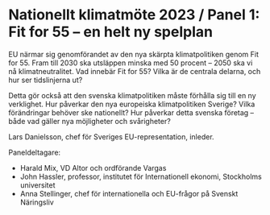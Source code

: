 # Nationellt klimatmöte 2023 / Panel 1: Fit for 55 – en helt ny spelplan

EU närmar sig genomförandet av den nya skärpta klimatpolitiken genom Fit for 55. Fram till 2030 ska utsläppen minska med 50 procent – 2050 ska vi nå klimatneutralitet. Vad innebär Fit for 55? Vilka är de centrala delarna, och hur ser tidslinjerna ut?

Detta gör också att den svenska klimatpolitiken måste förhålla sig till en ny verklighet. Hur påverkar den nya europeiska klimatpolitiken Sverige? Vilka förändringar behöver ske nationellt? Hur påverkar detta svenska företag – både vad gäller nya möjligheter och svårigheter?

Lars Danielsson, chef för Sveriges EU-representation, inleder.

Paneldeltagare:

* Harald Mix, VD Altor och ordförande Vargas
* John Hassler, professor, institutet för Internationell ekonomi, Stockholms universitet
* Anna Stellinger, chef för internationella och EU-frågor på Svenskt Näringsliv
